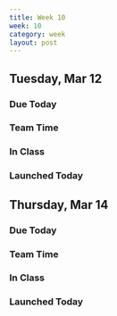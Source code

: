 ```yaml
---
title: Week 10 
week: 10
category: week
layout: post
---
```


## Tuesday, Mar 12

### Due Today

### Team Time

### In Class

### Launched Today


<!-- # # # # # # # # # # # # # # # # # # # # # # # # # # # -->

## Thursday, Mar 14

### Due Today

### Team Time

### In Class

### Launched Today


<!-- # # # # # # # # # # # # # # # # # # # # # # # # # # # -->

